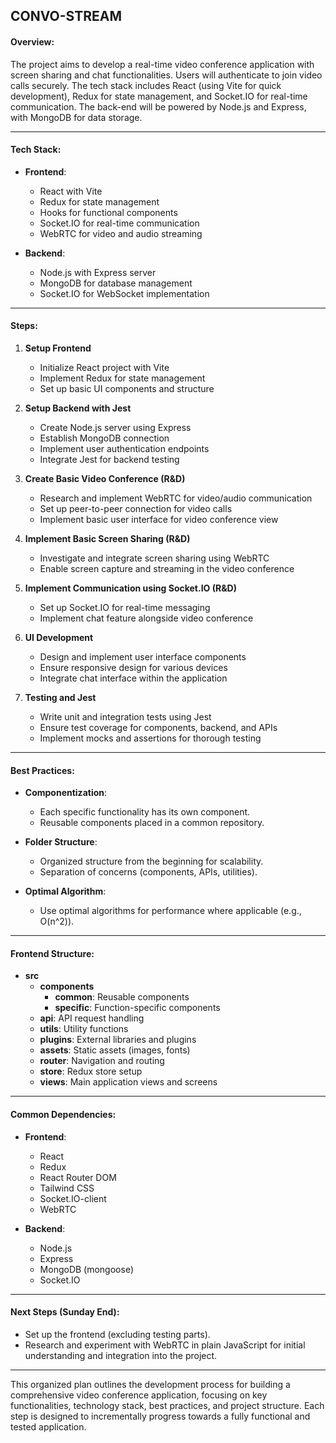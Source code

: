 ## CONVO-STREAM

#### Overview:
The project aims to develop a real-time video conference application with screen sharing and chat functionalities. Users will authenticate to join video calls securely. The tech stack includes React (using Vite for quick development), Redux for state management, and Socket.IO for real-time communication. The back-end will be powered by Node.js and Express, with MongoDB for data storage.

---

#### Tech Stack:
- **Frontend**:
  - React with Vite
  - Redux for state management
  - Hooks for functional components
  - Socket.IO for real-time communication
  - WebRTC for video and audio streaming
  
- **Backend**:
  - Node.js with Express server
  - MongoDB for database management
  - Socket.IO for WebSocket implementation

---

#### Steps:
1. **Setup Frontend**
   - Initialize React project with Vite
   - Implement Redux for state management
   - Set up basic UI components and structure

2. **Setup Backend with Jest**
   - Create Node.js server using Express
   - Establish MongoDB connection
   - Implement user authentication endpoints
   - Integrate Jest for backend testing

3. **Create Basic Video Conference (R&D)**
   - Research and implement WebRTC for video/audio communication
   - Set up peer-to-peer connection for video calls
   - Implement basic user interface for video conference view

4. **Implement Basic Screen Sharing (R&D)**
   - Investigate and integrate screen sharing using WebRTC
   - Enable screen capture and streaming in the video conference

5. **Implement Communication using Socket.IO (R&D)**
   - Set up Socket.IO for real-time messaging
   - Implement chat feature alongside video conference

6. **UI Development**
   - Design and implement user interface components
   - Ensure responsive design for various devices
   - Integrate chat interface within the application

7. **Testing and Jest**
   - Write unit and integration tests using Jest
   - Ensure test coverage for components, backend, and APIs
   - Implement mocks and assertions for thorough testing

---

#### Best Practices:
- **Componentization**:
  - Each specific functionality has its own component.
  - Reusable components placed in a common repository.

- **Folder Structure**:
  - Organized structure from the beginning for scalability.
  - Separation of concerns (components, APIs, utilities).

- **Optimal Algorithm**:
  - Use optimal algorithms for performance where applicable (e.g., O(n^2)).

---

#### Frontend Structure:
- **src**
  - **components**
    - **common**: Reusable components
    - **specific**: Function-specific components
  - **api**: API request handling
  - **utils**: Utility functions
  - **plugins**: External libraries and plugins
  - **assets**: Static assets (images, fonts)
  - **router**: Navigation and routing
  - **store**: Redux store setup
  - **views**: Main application views and screens

---

#### Common Dependencies:
- **Frontend**:
  - React
  - Redux
  - React Router DOM
  - Tailwind CSS
  - Socket.IO-client
  - WebRTC

- **Backend**:
  - Node.js
  - Express
  - MongoDB (mongoose)
  - Socket.IO

---

#### Next Steps (Sunday End):
- Set up the frontend (excluding testing parts).
- Research and experiment with WebRTC in plain JavaScript for initial understanding and integration into the project.

---

This organized plan outlines the development process for building a comprehensive video conference application, focusing on key functionalities, technology stack, best practices, and project structure. Each step is designed to incrementally progress towards a fully functional and tested application.
